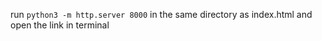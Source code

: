 run ```python3 -m http.server 8000``` in the same directory as index.html and open the link in terminal